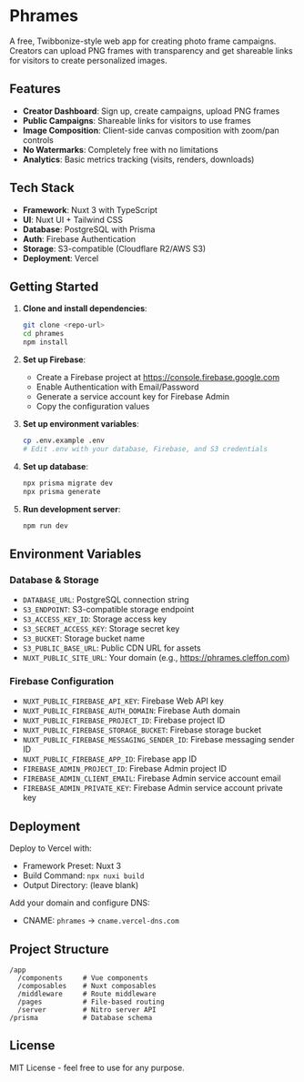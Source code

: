# Phrames

A free, Twibbonize-style web app for creating photo frame campaigns. Creators can upload PNG frames with transparency and get shareable links for visitors to create personalized images.

## Features

- **Creator Dashboard**: Sign up, create campaigns, upload PNG frames
- **Public Campaigns**: Shareable links for visitors to use frames
- **Image Composition**: Client-side canvas composition with zoom/pan controls
- **No Watermarks**: Completely free with no limitations
- **Analytics**: Basic metrics tracking (visits, renders, downloads)

## Tech Stack

- **Framework**: Nuxt 3 with TypeScript
- **UI**: Nuxt UI + Tailwind CSS
- **Database**: PostgreSQL with Prisma
- **Auth**: Firebase Authentication
- **Storage**: S3-compatible (Cloudflare R2/AWS S3)
- **Deployment**: Vercel

## Getting Started

1. **Clone and install dependencies**:
   ```bash
   git clone <repo-url>
   cd phrames
   npm install
   ```

2. **Set up Firebase**:
   - Create a Firebase project at https://console.firebase.google.com
   - Enable Authentication with Email/Password
   - Generate a service account key for Firebase Admin
   - Copy the configuration values

3. **Set up environment variables**:
   ```bash
   cp .env.example .env
   # Edit .env with your database, Firebase, and S3 credentials
   ```

4. **Set up database**:
   ```bash
   npx prisma migrate dev
   npx prisma generate
   ```

5. **Run development server**:
   ```bash
   npm run dev
   ```

## Environment Variables

### Database & Storage
- `DATABASE_URL`: PostgreSQL connection string
- `S3_ENDPOINT`: S3-compatible storage endpoint
- `S3_ACCESS_KEY_ID`: Storage access key
- `S3_SECRET_ACCESS_KEY`: Storage secret key
- `S3_BUCKET`: Storage bucket name
- `S3_PUBLIC_BASE_URL`: Public CDN URL for assets
- `NUXT_PUBLIC_SITE_URL`: Your domain (e.g., https://phrames.cleffon.com)

### Firebase Configuration
- `NUXT_PUBLIC_FIREBASE_API_KEY`: Firebase Web API key
- `NUXT_PUBLIC_FIREBASE_AUTH_DOMAIN`: Firebase Auth domain
- `NUXT_PUBLIC_FIREBASE_PROJECT_ID`: Firebase project ID
- `NUXT_PUBLIC_FIREBASE_STORAGE_BUCKET`: Firebase storage bucket
- `NUXT_PUBLIC_FIREBASE_MESSAGING_SENDER_ID`: Firebase messaging sender ID
- `NUXT_PUBLIC_FIREBASE_APP_ID`: Firebase app ID
- `FIREBASE_ADMIN_PROJECT_ID`: Firebase Admin project ID
- `FIREBASE_ADMIN_CLIENT_EMAIL`: Firebase Admin service account email
- `FIREBASE_ADMIN_PRIVATE_KEY`: Firebase Admin service account private key

## Deployment

Deploy to Vercel with:
- Framework Preset: Nuxt 3
- Build Command: `npx nuxi build`
- Output Directory: (leave blank)

Add your domain and configure DNS:
- CNAME: `phrames` → `cname.vercel-dns.com`

## Project Structure

```
/app
  /components     # Vue components
  /composables    # Nuxt composables
  /middleware     # Route middleware
  /pages          # File-based routing
  /server         # Nitro server API
/prisma           # Database schema
```

## License

MIT License - feel free to use for any purpose.